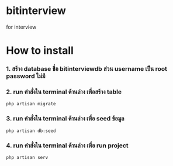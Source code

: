 # bitinterview
for interview

# How to install
### 1. สร้าง database ชื่อ bitinterviewdb ส่วน username เป็น root password ไม่มี
### 2. run คำสั่งใน terminal ด้านล่าง เพื่อสร้าง table
`php artisan migrate`
### 3. run คำสั่งใน terminal ด้านล่าง เพื่อ seed ข้อมูล
`php artisan db:seed`
### 4. run คำสั่งใน terminal ด้านล่าง เพื่อ run project
`php artisan serv`
